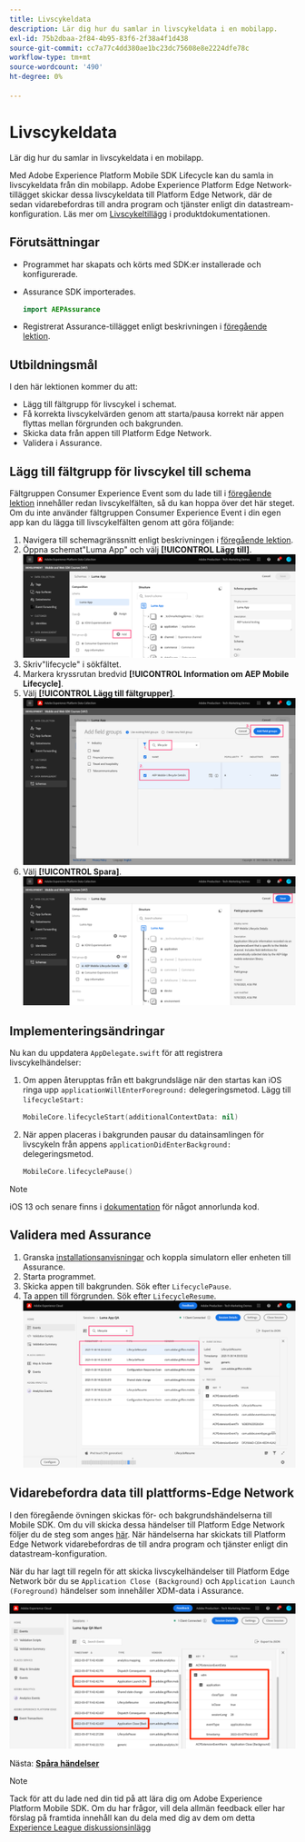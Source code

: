 ```yaml
---
title: Livscykeldata
description: Lär dig hur du samlar in livscykeldata i en mobilapp.
exl-id: 75b2dbaa-2f84-4b95-83f6-2f38a4f1d438
source-git-commit: cc7a77c4dd380ae1bc23dc75608e8e2224dfe78c
workflow-type: tm+mt
source-wordcount: '490'
ht-degree: 0%

---
```


# Livscykeldata

Lär dig hur du samlar in livscykeldata i en mobilapp.

Med Adobe Experience Platform Mobile SDK Lifecycle kan du samla in livscykeldata från din mobilapp. Adobe Experience Platform Edge Network-tillägget skickar dessa livscykeldata till Platform Edge Network, där de sedan vidarebefordras till andra program och tjänster enligt din datastream-konfiguration. Läs mer om [Livscykeltillägg](https://aep-sdks.gitbook.io/docs/foundation-extensions/lifecycle-for-edge-network) i produktdokumentationen.


## Förutsättningar

* Programmet har skapats och körts med SDK:er installerade och konfigurerade.
* Assurance SDK importerades.

   ```swift
   import AEPAssurance
   ```

* Registrerat Assurance-tillägget enligt beskrivningen i [föregående lektion](install-sdks.md).

## Utbildningsmål

I den här lektionen kommer du att:

* Lägg till fältgrupp för livscykel i schemat.
* Få korrekta livscykelvärden genom att starta/pausa korrekt när appen flyttas mellan förgrunden och bakgrunden.
* Skicka data från appen till Platform Edge Network.
* Validera i Assurance.

## Lägg till fältgrupp för livscykel till schema

Fältgruppen Consumer Experience Event som du lade till i [föregående lektion](create-schema.md) innehåller redan livscykelfälten, så du kan hoppa över det här steget. Om du inte använder fältgruppen Consumer Experience Event i din egen app kan du lägga till livscykelfälten genom att göra följande:

1. Navigera till schemagränssnitt enligt beskrivningen i [föregående lektion](create-schema.md).
1. Öppna schemat&quot;Luma App&quot; och välj **[!UICONTROL Lägg till]**.
   ![välj lägg till](assets/mobile-lifecycle-add.png)
1. Skriv&quot;lifecycle&quot; i sökfältet.
1. Markera kryssrutan bredvid **[!UICONTROL Information om AEP Mobile Lifecycle]**.
1. Välj **[!UICONTROL Lägg till fältgrupper]**.
   ![lägg till fältgrupp](assets/mobile-lifecycle-lifecycle-field-group.png)
1. Välj **[!UICONTROL Spara]**.
   ![spara](assets/mobile-lifecycle-lifecycle-save.png)


## Implementeringsändringar

Nu kan du uppdatera `AppDelegate.swift` för att registrera livscykelhändelser:

1. Om appen återupptas från ett bakgrundsläge när den startas kan iOS ringa upp `applicationWillEnterForeground:` delegeringsmetod. Lägg till `lifecycleStart:`

   ```swift
   MobileCore.lifecycleStart(additionalContextData: nil)
   ```

1. När appen placeras i bakgrunden pausar du datainsamlingen för livscykeln från appens `applicationDidEnterBackground:` delegeringsmetod.

   ```swift
   MobileCore.lifecyclePause()
   ```

>[!NOTE]
>
>iOS 13 och senare finns i [dokumentation](https://aep-sdks.gitbook.io/docs/foundation-extensions/mobile-core/lifecycle#register-lifecycle-with-mobile-core-and-add-appropriate-start-pause-calls) för något annorlunda kod.

## Validera med Assurance

1. Granska [installationsanvisningar](assurance.md) och koppla simulatorn eller enheten till Assurance.
1. Starta programmet.
1. Skicka appen till bakgrunden. Sök efter `LifecyclePause`.
1. Ta appen till förgrunden. Sök efter `LifecycleResume`.
   ![validera livscykel](assets/mobile-lifecycle-lifecycle-assurance.png)


## Vidarebefordra data till plattforms-Edge Network

I den föregående övningen skickas för- och bakgrundshändelserna till Mobile SDK. Om du vill skicka dessa händelser till Platform Edge Network följer du de steg som anges [här](https://aep-sdks.gitbook.io/docs/foundation-extensions/lifecycle-for-edge-network#configure-a-rule-to-forward-lifecycle-metrics-to-platform). När händelserna har skickats till Platform Edge Network vidarebefordras de till andra program och tjänster enligt din datastream-konfiguration.

När du har lagt till regeln för att skicka livscykelhändelser till Platform Edge Network bör du se `Application Close (Background)` och `Application Launch (Foreground)` händelser som innehåller XDM-data i Assurance.

![validera livscykel som skickats till Platform Edge](assets/mobile-lifecycle-edge-assurance.png)



Nästa: **[Spåra händelser](events.md)**

>[!NOTE]
>
>Tack för att du lade ned din tid på att lära dig om Adobe Experience Platform Mobile SDK. Om du har frågor, vill dela allmän feedback eller har förslag på framtida innehåll kan du dela med dig av dem om detta [Experience League diskussionsinlägg](https://experienceleaguecommunities.adobe.com/t5/adobe-experience-platform-launch/tutorial-discussion-implement-adobe-experience-cloud-in-mobile/td-p/443796)